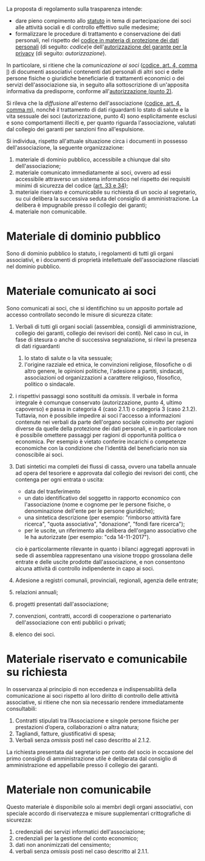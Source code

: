

La proposta di regolamento sulla trasparenza intende:

-   dare pieno compimento
    allo [statuto](http://www.alumniscuolagalileiana.it/wp-content/uploads/2017/03/Statuto-Alumni-SGSS.pdf) in
    tema di partecipazione dei soci alle attività sociali e di controllo
    effettivo sulle medesime;
-   formalizzare le procedure di trattamento e conservazione dei dati
    personali, nel rispetto del [codice in materia di protezione dei
    dati
    personali](http://www.garanteprivacy.it/web/guest/home/docweb/-/docweb-display/docweb/1311248) (di
    seguito: *codice*)e dell'[autorizzazione del garante per la
    privacy](http://garanteprivacy.it/web/guest/home/docweb/-/docweb-display/docweb/5803310) (di
    seguito: *autorizzazione*).

In particolare, si ritiene che la *comunicazione* *ai soci* ([codice,
art. 4, comma
l](http://www.garanteprivacy.it/web/guest/home/docweb/-/docweb-display/docweb/1311248))
di documenti associativi contenenti dati personali di altri soci e delle
persone fisiche o giuridiche beneficiarie di trattamenti economici o dei
servizi dell'associazione sia, in seguito alla sottoscrizione di
un'apposita informativa da predisporre, conforme all'[autorizzazione
(punto
2)](http://garanteprivacy.it/web/guest/home/docweb/-/docweb-display/docweb/5803310).

Si rileva che la *diffusione* all'esterno dell'associazione ([codice,
art. 4, comma
m](http://www.garanteprivacy.it/web/guest/home/docweb/-/docweb-display/docweb/1311248)),
nonché il trattamento di dati riguardanti lo stato di salute e la vita
sessuale dei soci (autorizzazione, punto 4) sono esplicitamente esclusi
e sono comportamenti illeciti e, per quanto riguarda l'associazione,
valutati dal collegio dei garanti per sanzioni fino all'espulsione.

Si individua, rispetto all'attuale situazione circa i documenti in
possesso dell'associazione, la seguente organizzazione:

1.  materiale di dominio pubblico, accessibile a chiunque dal sito
    dell'associazione;
2.  materiale comunicato immediatamente ai soci, ovvero ad essi
    accessibile attraverso un sistema informatico nel rispetto dei
    requisiti minimi di sicurezza del codice ([art. 33 e
    34](http://www.garanteprivacy.it/web/guest/home/docweb/-/docweb-display/docweb/1311248));
3.  materiale riservato e comunicabile su richiesta di un socio al
    segretario, su cui delibera la successiva seduta del consiglio di
    amministrazione. La delibera è impugnabile presso il collegio dei
    garanti;
4.  materiale non comunicabile.

# Materiale di dominio pubblico

Sono di dominio pubblico lo statuto, i regolamenti di tutti gli organi
associativi, e i documenti di proprietà intellettuale dell'associazione
rilasciati nel dominio pubblico.

# Materiale comunicato ai soci

Sono comunicati ai soci, che si identifichino su un apposito portale ad
accesso controllato secondo le misure di sicurezza citate:

1. Verbali di tutti gli organi sociali (assemblea, consigli di
amministrazione, collegio dei garanti, collegio dei revisori dei conti).
Nel caso in cui, in fase di stesura o anche di successiva segnalazione,
si rilevi la presenza di dati riguardanti

    1.  lo stato di salute o la vita sessuale;
    2.  l'origine razziale ed etnica, le convinzioni religiose, filosofiche
        o di altro genere, le opinioni politiche, l'adesione a partiti,
        sindacati, associazioni od organizzazioni a carattere religioso,
        filosofico, politico o sindacale.

2. i rispettivi passaggi sono sostituiti da *omissis*. Il verbale in forma
integrale è comunque conservato (autorizzazione, punto 4, ultimo
capoverso) e passa in categoria 4 (caso 2.1.1) o categoria 3 (caso
2.1.2). Tuttavia, non è possibile impedire ai soci l'accesso a
informazioni contenute nei verbali da parte dell'organo sociale
coinvolto per ragioni diverse da quelle della protezione dei dati
personali, e in particolare non è possibile omettere passaggi per
ragioni di opportunità politica o economica. Per esempio è vietato
conferire incarichi o competenze economiche con la condizione che
l'identità del beneficiario non sia conoscibile ai soci.

3. Dati sintetici ma completi dei flussi di cassa, ovvero una tabella
annuale ad opera del tesoriere e approvata dal collegio dei revisori dei
conti, che contenga per ogni entrata o uscita:

    -   data del trasferimento
    -   un dato identificativo del soggetto in rapporto economico con
        l'associazione (nome e cognome per le persone fisiche, o
        denominazione dell'ente per le persone giuridiche);
    -   una sintetica descrizione (per esempio: "rimborso attività fare
        ricerca", "quota associativa", "donazione", "fondi fare ricerca");
    -   per le uscite, un riferimento alla delibera dell'organo associativo
        che le ha autorizzate (per esempio: "cda 14-11-2017").

    cio è particolarmente rilevante in quanto i bilanci aggregati approvati
    in sede di assemblea rappresentano una visione troppo grossolana delle
    entrate e delle uscite prodotte dall'associazione, e non consentono
    alcuna attività di controllo indipendente in capo ai soci.

1. Adesione a registri comunali, provinciali, regionali, agenzia delle
entrate;

1. relazioni annuali;

1. progetti presentati dall'associazione;

1. convenzioni, contratti, accordi di cooperazione o partenariato
dell'associazione con enti pubblici o privati;

1. elenco dei soci.

# Materiale riservato e comunicabile su richiesta

In osservanza al principio di non eccedenza e indispensabilità della
comunicazione ai soci rispetto al loro diritto di controllo delle
attività associative, si ritiene che non sia necessario rendere
immediatamente consultabili:

1.  Contratti stipulati tra l’Associazione e singole persone fisiche per
    prestazioni d’opera, collaborazioni o altra natura;
2.  Tagliandi, fatture, giustificativi di spesa;
3.  Verbali senza *omissis* posti nel caso descritto al 2.1.2.

La richiesta presentata dal segretario per conto del socio in occasione
del primo consiglio di amministrazione utile è deliberata dal consiglio
di amministrazione ed appellabile presso il collegio dei garanti.

# Materiale non comunicabile

Questo materiale è disponibile solo ai membri degli organi associativi,
con speciale accordo di riservatezza e misure supplementari
crittografiche di sicurezza:

1.  credenziali dei servizi informatici dell'associazione;
2.  credenziali per la gestione del conto economico;
3.  dati non anonimizzati del censimento;
4.  verbali senza *omissis* posti nel caso descritto al 2.1.1.
